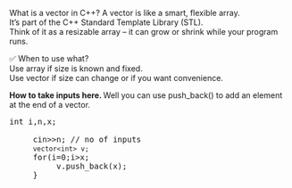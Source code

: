 What is a vector in C++?
A vector is like a smart, flexible array.<br>
It’s part of the C++ Standard Template Library (STL).<br>
Think of it as a resizable array – it can grow or shrink while your program runs.

✅ When to use what? <br>
Use array if size is known and fixed. <br>
Use vector if size can change or if you want convenience.


<b>How to take inputs here. </b>
Well you can use push_back() to add an element at the end of a vector.
 <pre>int i,n,x; <br>
     cin>>n; // no of inputs
     <code>vector&lt;int&gt; v; </code>
     for(i=0;i<n;i++)
     {
          cin>>x;
          v.push_back(x);
     }
     </pre>
